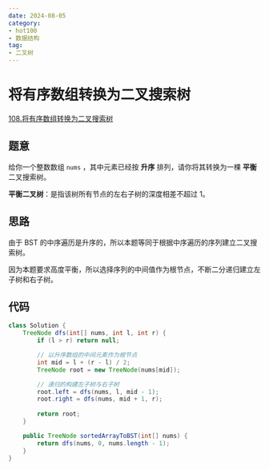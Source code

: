 ```yaml
---
date: 2024-08-05
category: 
- hot100
- 数据结构
tag: 
- 二叉树
---
```


# 将有序数组转换为二叉搜索树

<!-- more -->

[108.将有序数组转换为二叉搜索树](https://leetcode.cn/problems/convert-sorted-array-to-binary-search-tree/description/?envType=study-plan-v2&envId=top-100-liked)

## 题意

给你一个整数数组 `nums` ，其中元素已经按 **升序** 排列，请你将其转换为一棵 **平衡** 二叉搜索树。

**平衡二叉树**：是指该树所有节点的左右子树的深度相差不超过 1。

## 思路

由于 BST 的中序遍历是升序的，所以本题等同于根据中序遍历的序列建立二叉搜索树。

因为本题要求高度平衡，所以选择序列的中间值作为根节点，不断二分递归建立左子树和右子树。

## 代码

```java
class Solution {
    TreeNode dfs(int[] nums, int l, int r) {
        if (l > r) return null;

        // 以升序数组的中间元素作为根节点
        int mid = l + (r - l) / 2;
        TreeNode root = new TreeNode(nums[mid]);

        // 递归的构建左子树与右子树
        root.left = dfs(nums, l, mid - 1);
        root.right = dfs(nums, mid + 1, r);
        
        return root;
    }

    public TreeNode sortedArrayToBST(int[] nums) {
        return dfs(nums, 0, nums.length - 1);
    }
}
```
